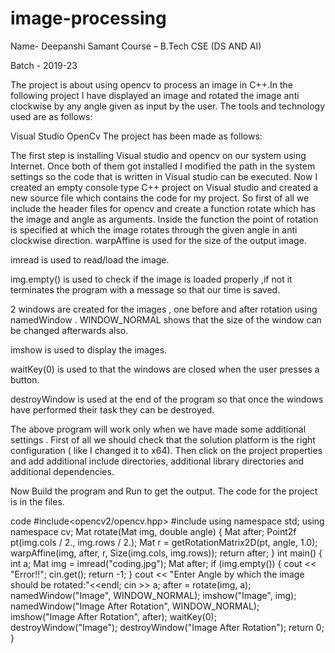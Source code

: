 # image-processing


Name- Deepanshi Samant
Course – B.Tech CSE (DS AND AI)

Batch - 2019-23

The project is about using opencv to process an image in C++.In the following project I have displayed an image and rotated the image anti clockwise by any angle given as input by the user. The tools and technology used are as follows:

Visual Studio
OpenCv
The project has been made as follows:

The first step is installing Visual studio and opencv on our system using Internet.
Once both of them got installed I modified the path in the system settings so the code that is written in Visual studio can be executed.
Now I created an empty console type C++ project on Visual studio and created a new source file which contains the code for my project.
So first of all we include the header files for opencv and create a function rotate which has the image and angle as arguments. Inside the function the point of rotation is specified at which the image rotates through the given angle in anti clockwise direction.
warpAffine is used for the size of the output image.

imread is used to read/load the image.

img.empty() is used to check if the image is loaded properly ,if not it terminates the program with a message so that our time is saved.

2 windows are created for the images , one before and after rotation using namedWindow . WINDOW_NORMAL shows that the size of the window can be changed afterwards also.

imshow is used to display the images.

waitKey(0) is used to that the windows are closed when the user presses a button.

destroyWindow is used at the end of the program so that once the windows have performed their task they can be destroyed.

The above program will work only when we have made some additional settings .
First of all we should check that the solution platform is the right configuration ( like I changed it to x64). Then click on the project properties and add additional include directories, additional library directories and additional dependencies.

Now Build the program and Run to get the output.
The code for the project is in the files.



code
#include<opencv2/opencv.hpp>
#include<iostream>
using namespace std;
using namespace cv;
Mat rotate(Mat img, double angle)
{
	Mat after;
	Point2f pt(img.cols / 2., img.rows / 2.);
	Mat r = getRotationMatrix2D(pt, angle, 1.0);
	warpAffine(img, after, r, Size(img.cols, img.rows));
	return after;
}
int main()
{
	int a;
	Mat img = imread("coding.jpg");
	Mat after;
	if (img.empty())
	{
		cout << "Error!!";
		cin.get();
		return -1;
	}
	cout << "Enter Angle by which the image should be rotated:"<<endl;
	cin >> a;
	after = rotate(img, a);
	namedWindow("Image", WINDOW_NORMAL);
	imshow("Image", img);
	namedWindow("Image After Rotation", WINDOW_NORMAL);
	imshow("Image After Rotation", after);
	waitKey(0);
	destroyWindow("Image");
	destroyWindow("Image After Rotation");
	return 0;
}
